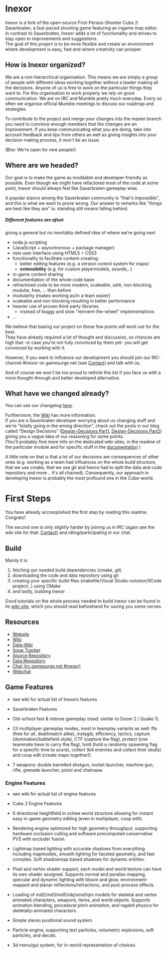 # Inexor

Inexor is a fork of the open-source First-Person-Shooter Cube 2: Sauerbraten, a fast-paced shooting game featuring an ingame map editor.  
In contrast to Sauerbraten, Inexor adds a lot of functionality and strives to stay open to improvements and suggestions.  
The goal of this project is to be more flexible and create an environment where development is easy, fast and where creativity can prosper.

## How is Inexor organized?

We are a non-hierarchical organisation. This means we are simply a group of people with different ideas working together without a leader making all the decisions. Anyone of us is free to work on the particular things they want to.
For this organisation to work properly we rely on good communication. We are on IRC and Mumble pretty much everyday. Every so often we organise official Mumble meetings to discuss our roadmap and strategies.

To contribute to the project and merge your changes into the master branch you need to convince enough members that the changes are an improvement.
If you keep communicating what you are doing, take into account feedback and tips from others as well as giving insights into your decision making process, it won't be an issue.

(Btw: We're open for new people!)

## Where are we headed?

Our goal is to make the game as moddable and developer-friendly as possible.
Even though we might have refactored most of the code at some point, Inexor should always feel like Sauerbraten gameplay wise.

A popular stance among the Sauerbraten community is "that's impossible", and this is what we want to prove wrong. Our answer to remarks like "things are best like they are" is: standing still means falling behind.


##### Different features are afoot 
giving a general but no inevitably defined idea of where we're going next

* node.js scripting
 * (JavaScript + asynchronous + package manager) 
* new user interface using HTML5 + CSS3
* functionality to facilitate content-creating:
  * better editing features (e.g. a version control system for maps)
  * **extensibility** (e.g. for custom playermodels, sounds,..)
* in-game content sharing
* documentiation of the whole code base
* refractored code to be more modern, scaleable, safe, non-blocking, modular, free, ... than before
 * modularity (makes working as/in a team easier)
 * scaleable and non-blocking resulting in better performance
 * heavier use of proven third-party libraries
   * instead of buggy and slow "reinvent-the-wheel" implementations
* ...

We believe that basing our project on these few points will work out for the best.  
They have already required a lot of thought and discussion, so chances are high that -in case you're not fully convinced by them yet- you will get convinced by working with it.

However, if you want to influence our development you should join our IRC-channel #inexor on gamesurge.net (see [Contact](https://github.com/inexor-game/code/wiki/Development-Environment)) and talk with us.  

And of course we won't be too proud to rethink this list if you face us with a more thought-through and better developed alternative.

## What have we changed already?

You can see our changelog [here](https://github.com/inexor-game/code/blob/master/changelog.md).


Furthermore, the [Wiki](https://github.com/inexor-game/code/wiki) has more information.  
If you are a Sauerbraten developer worrying about us changing stuff and we're "totally going in the wrong direction", check out the posts in our blog called
"Design Decisions" ([Design-Decisions Part1](https://inexor.org/blog/2015/04-26-alpha1-design-decisions), [Design-Decisions Part2](https://pad.inexor.org/p/Alpha3_Design_Decisions)) giving you a vague idea of our reasoning for some points.  
(You'll probably find more info on the dedicated wiki-sites, in the readme of the particular module and for specific stuff in the [documentation](http://docs.inexor.org) )


A little note on that is that a lot of our decisions are consequences of other ones (e.g. working as a team had influences on the whole build structure, that we use cmake, that we use git and hence had to split the data and code repository and more ..  it's all chained).
Consequently, our approach in developing Inexor is probably the most profound one in the Cube-world.


# First Steps

You have already accomplished the first step by reading this readme. Congratz!

The second one is only slightly harder by joining us in IRC (again see the wiki site for that: [Contact](https://github.com/inexor-game/code/wiki/Development-Environment)) and idling/participating in our chat.

## Build

Mainly it is:

1. fetching our needed build dependencies (cmake, git)
2. downloading the code and data repository using git
3. creating your specific build-files (makefile/Visual Studio-solution/XCode project/..) using CMake
4. and lastly, building Inexor

Good tutorials on the whole process needed to build Inexor can be found in its [wiki-site](https://github.com/inexor-game/code/wiki/Build), which you should read beforehand for saving you some nerves.


## Resources

* [Website](https://inexor.org)
* [Wiki](https://github.com/inexor-game/code/wiki)
* [Data-Wiki](https://github.com/inexor-game/data/wiki)
* [Issue Tracker](https://github.com/inexor-game/code/issues)
* [Source Repository](https://github.com/inexor-game/code)
* [Data Repository](https://github.com/inexor-game/data)
* [Chat (irc.gamesurge.net #inexor)](irc://irc.gamesurge.net/#inexor)
 * [Webchat](https://webchat.gamesurge.net/?channels=inexor)
 
## Game Features

* see wiki for actual list of Inexors features
* Sauerbraten Features

 * Old-school fast & intense gameplay (read: similar to Doom 2 / Quake 1).
 * 23 multiplayer gameplay modes, most in teamplay variants as well: ffa (free for all, deathmatch alike), instagib, efficiency, tactics, capture (domination/battlefield style), CTF (capture the flag), protect (one teammate have to carry the flag), hold (hold a randomly spawning flag for a specific time to score), collect (kill enemies and collect their skulls) and coop edit (create maps together!).
 * 7 weapons: double barrelled shotgun, rocket launcher, machine gun, rifle, grenade launcher, pistol and chainsaw.
 
### Engine Features

* see wiki for actual list of engine features
* Cube 2 Engine Features

 * 6 directional heightfield in octree world structure allowing for instant easy in-game geometry editing (even in multiplayer, coop edit).
 * Rendering engine optimized for high geometry throughput, supporting hardware occlusion culling and software precomputed conservative PVS with occluder fusion.
 * Lightmap based lighting with accurate shadows from everything including mapmodels, smooth lighting for faceted geometry, and fast compiles. Soft shadowmap based shadows for dynamic entities.
 * Pixel and vertex shader support, each model and world texture can have its own shader assigned. Supports normal and parallax mapping, specular and dynamic lighting with bloom and glow, environment-mapped and planar reflections/refractions, and post-process effects.
 * Loading of md2/md3/md5/obj/smd/iqm models for skeletal and vertex animated characters, weapons, items, and world objects. Supports animation blending, procedural pitch animation, and ragdoll physics for skeletally-animated characters.
 * Simple stereo positional sound system.
 * Particle engine, supporting text particles, volumetric explosions, soft particles, and decals.
 * 3d menu/gui system, for in-world representation of choices.
